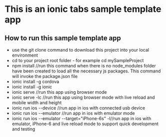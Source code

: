 # This is an ionic tabs sample template app

## How to run this sample template app
 - use the git clone command to download this project into your local environment
 - cd to your project root folder - for example cd mySampleProject
 - npm install //run this command when there is no node_modules folder have been created to load all the necessary js packages. This command will invoke the package.json file
 - ionic install -g cordova
 - ionic install -g ionic
 - ionic serve //run this app using browser mode
 - ionic serve -lc //run this app using browser mode with live reload and mobile width and height
 - ionic run ios --device //run app in ios with connected usb device
 - ionic run ios --emulator //run app in ios with emulator mode
 - ionic run ios --emulator --target="iPhone-6s" -l//run app in ios with emulator, iPhone-6 and live reload mode to support quick development and testing
